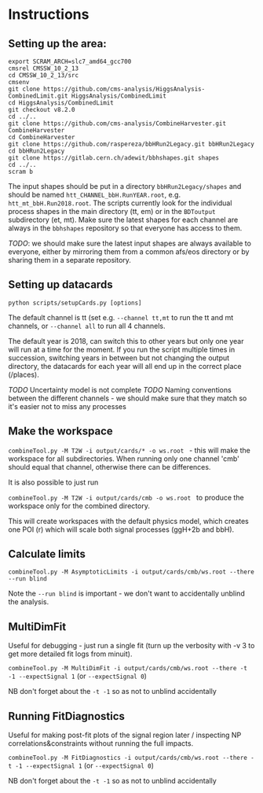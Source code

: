 # Instructions

## Setting up the area:

```
export SCRAM_ARCH=slc7_amd64_gcc700
cmsrel CMSSW_10_2_13
cd CMSSW_10_2_13/src
cmsenv
git clone https://github.com/cms-analysis/HiggsAnalysis-CombinedLimit.git HiggsAnalysis/CombinedLimit
cd HiggsAnalysis/CombinedLimit
git checkout v8.2.0
cd ../..
git clone https://github.com/cms-analysis/CombineHarvester.git CombineHarvester
cd CombineHarvester
git clone https://github.com/raspereza/bbHRun2Legacy.git bbHRun2Legacy
cd bbHRun2Legacy
git clone https://gitlab.cern.ch/adewit/bbhshapes.git shapes
cd ../..
scram b
```

The input shapes should be put in a directory `bbHRun2Legacy/shapes` and should be named `htt_CHANNEL_bbH.RunYEAR.root`, e.g. `htt_mt_bbH.Run2018.root`.
The scripts currently look for the individual process shapes in the main directory (tt, em) or in the `BDToutput` subdirectory (et, mt). Make sure the latest shapes for each channel are always in the `bbhshapes` repository so that everyone has access to them.

*TODO*: we should make sure the latest input shapes are always available to everyone, either by mirroring them from a common afs/eos directory or by sharing them in a separate repository.

## Setting up datacards

`python scripts/setupCards.py [options]`

The default channel is tt (set e.g. `--channel tt,mt` to run the tt and mt channels, or `--channel all` to run all 4 channels.
 
The default year is 2018, can switch this to other years but only one year will run at a time for the moment. If you run the script multiple times in succession, switching years in between but not changing the output directory, the datacards for each year will all end up in the correct place (/places).

*TODO* Uncertainty model is not complete
*TODO* Naming conventions between the different channels - we should make sure that they match so it's easier not to miss any processes

## Make the workspace

`combineTool.py -M T2W -i output/cards/* -o ws.root ` - this will make the workspace for all subdirectories. When running only one channel 'cmb' should equal that channel, otherwise there can be differences.

It is also possible to just run

`combineTool.py -M T2W -i output/cards/cmb -o ws.root ` to produce the workspace only for the combined directory.

This will create workspaces with the default physics model, which creates one POI (r) which will scale both signal processes (ggH+2b and bbH).

## Calculate limits

`combineTool.py -M AsymptoticLimits -i output/cards/cmb/ws.root --there --run blind`

Note the `--run blind` is important - we don't want to accidentally unblind the analysis.

## MultiDimFit
Useful for debugging - just run a single fit (turn up the verbosity with -v 3 to get more detailed fit logs from minuit).

`combineTool.py -M MultiDimFit -i output/cards/cmb/ws.root --there -t -1 --expectSignal 1` (or `--expectSignal 0`) 

NB don't forget about the `-t -1` so as not to unblind accidentally

## Running FitDiagnostics
Useful for making post-fit plots of the signal region later / inspecting NP correlations&constraints without running the full impacts.

`combineTool.py -M FitDiagnostics -i output/cards/cmb/ws.root --there -t -1 --expectSignal 1` (or `--expectSignal 0`) 

NB don't forget about the `-t -1` so as not to unblind accidentally

